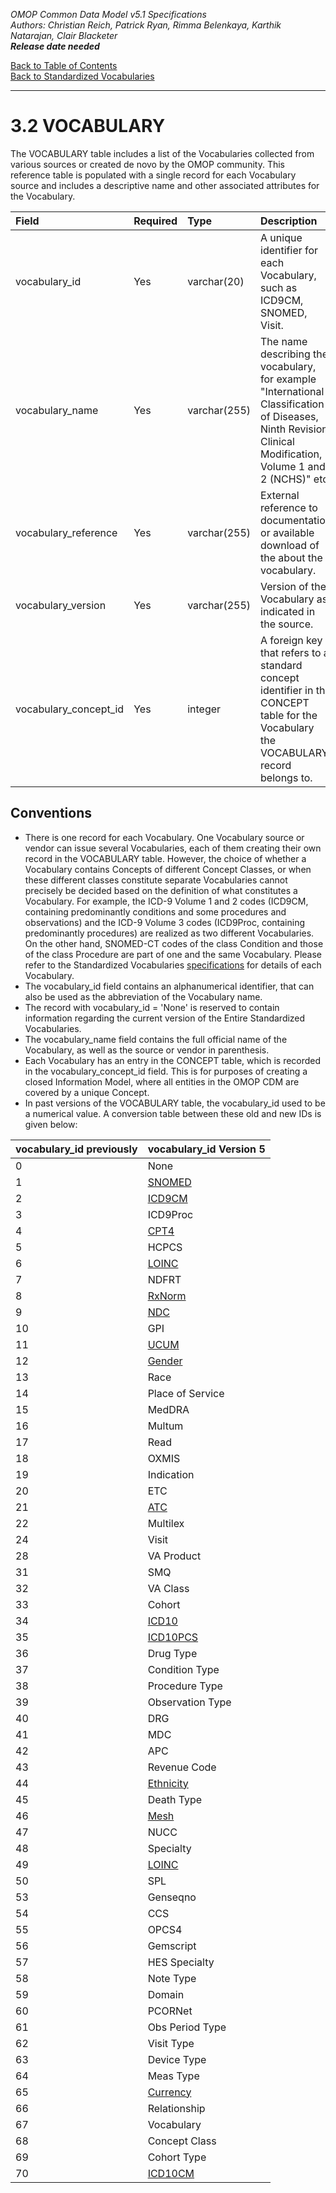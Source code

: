 *OMOP Common Data Model v5.1 Specifications*
<br>*Authors: Christian Reich, Patrick Ryan, Rimma Belenkaya, Karthik Natarajan, Clair Blacketer*
<br>***Release date needed***

[Back to Table of Contents](https://github.com/OHDSI/CommonDataModel/blob/master/Documentation/TableofContents.md)
<br>[Back to Standardized Vocabularies](StandardizedVocabularies.md)

---

# 3.2 VOCABULARY

The VOCABULARY table includes a list of the Vocabularies collected from various sources or created de novo by the OMOP community. This reference table is populated with a single record for each Vocabulary source and includes a descriptive name and other associated attributes for the Vocabulary.

Field|Required|Type|Description
:----|:----|:----|:-----
|vocabulary_id|Yes|varchar(20)|A unique identifier for each Vocabulary, such as ICD9CM, SNOMED, Visit.|
|vocabulary_name|Yes|varchar(255)|The name describing the vocabulary, for example "International Classification of Diseases, Ninth Revision, Clinical Modification, Volume 1 and 2 (NCHS)" etc.|
|vocabulary_reference|Yes|varchar(255)|External reference to documentation or available download of the about the vocabulary.|
|vocabulary_version|Yes|varchar(255)|Version of the Vocabulary as indicated in the source.|
|vocabulary_concept_id|Yes|integer|A foreign key that refers to a standard concept identifier in the CONCEPT table for the Vocabulary the VOCABULARY record belongs to.|

## Conventions

  * There is one record for each Vocabulary. One Vocabulary source or vendor can issue several Vocabularies, each of them creating their own record in the VOCABULARY table. However, the choice of whether a Vocabulary contains Concepts of different Concept Classes, or when these different classes constitute separate Vocabularies cannot precisely be decided based on the definition of what constitutes a Vocabulary. For example, the ICD-9 Volume 1 and 2 codes (ICD9CM, containing predominantly conditions and some procedures and observations) and the ICD-9 Volume 3 codes (ICD9Proc, containing predominantly procedures) are realized as two different Vocabularies. On the other hand, SNOMED-CT codes of the class Condition and those of the class Procedure are part of one and the same Vocabulary. Please refer to the Standardized Vocabularies [specifications](http://www.ohdsi.org/web/wiki/doku.php?id=documentation:vocabulary) for details of each Vocabulary.
  * The vocabulary_id field contains an alphanumerical identifier, that can also be used as the abbreviation of the Vocabulary name.
  * The record with vocabulary_id = 'None' is reserved to contain information regarding the current version of the Entire Standardized Vocabularies.
  * The vocabulary_name field contains the full official name of the Vocabulary, as well as the source or vendor in parenthesis.
  * Each Vocabulary has an entry in the CONCEPT table, which is recorded in the vocabulary_concept_id field. This is for purposes of creating a closed Information Model, where all entities in the OMOP CDM are covered by a unique Concept.
  * In past versions of the VOCABULARY table, the vocabulary_id used to be a numerical value. A conversion table between these old and new IDs is given below:

vocabulary_id previously|vocabulary_id Version 5
-----|-----
|0|None|
|1|[SNOMED](http://www.ohdsi.org/web/wiki/doku.php?id=documentation:vocabulary:snomed)|
|2|[ICD9CM](http://www.ohdsi.org/web/wiki/doku.php?id=documentation:vocabulary:icd9cm)|
|3|ICD9Proc|
|4|[CPT4](http://www.ohdsi.org/web/wiki/doku.php?id=documentation:vocabulary:cpt4)|
|5|HCPCS|
|6|[LOINC](http://www.ohdsi.org/web/wiki/doku.php?id=documentation:vocabulary:loinc)|
|7|NDFRT|
|8|[RxNorm](http://www.ohdsi.org/web/wiki/doku.php?id=documentation:vocabulary:rxnorm)|
|9|[NDC](http://www.ohdsi.org/web/wiki/doku.php?id=documentation:vocabulary:ndc)|
|10|GPI|
|11|[UCUM](http://www.ohdsi.org/web/wiki/doku.php?id=documentation:vocabulary:ucum)|
|12|[Gender](http://www.ohdsi.org/web/wiki/doku.php?id=documentation:vocabulary:gender)|
|13|Race|
|14|Place of Service|
|15|MedDRA|
|16|Multum|
|17|Read|
|18|OXMIS|
|19|Indication|
|20|ETC|
|21|[ATC](http://www.ohdsi.org/web/wiki/doku.php?id=documentation:vocabulary:atc)|
|22|Multilex|
|24|Visit|
|28|VA Product|
|31|SMQ|
|32|VA Class|
|33|Cohort|
|34|[ICD10](http://www.ohdsi.org/web/wiki/doku.php?id=documentation:vocabulary:icd10)|
|35|[ICD10PCS](http://www.ohdsi.org/web/wiki/doku.php?id=documentation:vocabulary:icd10pcs)|
|36|Drug Type|
|37|Condition Type|
|38|Procedure Type|
|39|Observation Type|
|40|DRG|
|41|MDC|
|42|APC|
|43|Revenue Code|
|44|[Ethnicity](http://www.ohdsi.org/web/wiki/doku.php?id=documentation:vocabulary:ethnicity)|
|45|Death Type|
|46|[Mesh](http://www.ohdsi.org/web/wiki/doku.php?id=documentation:vocabulary:mesh)|
|47|NUCC|
|48|Specialty|
|49|[LOINC](http://www.ohdsi.org/web/wiki/doku.php?id=documentation:vocabulary:loinc)|
|50|SPL|
|53|Genseqno|
|54|CCS|
|55|OPCS4|
|56|Gemscript|
|57|HES Specialty|
|58|Note Type|
|59|Domain|
|60|PCORNet|
|61|Obs Period Type|
|62|Visit Type|
|63|Device Type|
|64|Meas Type|
|65|[Currency](http://www.ohdsi.org/web/wiki/doku.php?id=documentation:vocabulary:currency)|
|66|Relationship|
|67|Vocabulary|
|68|Concept Class|
|69|Cohort Type|
|70|[ICD10CM](http://www.ohdsi.org/web/wiki/doku.php?id=documentation:vocabulary:icd10cm)|